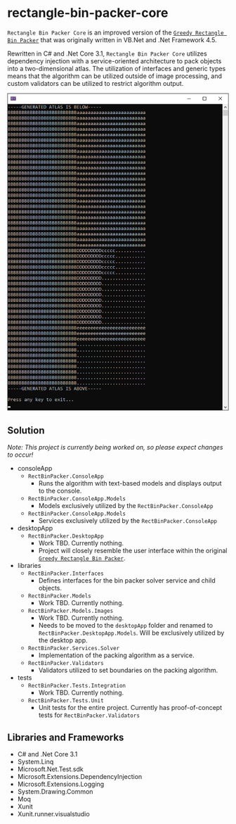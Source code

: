 # rectangle-bin-packer-core

`Rectangle Bin Packer Core` is an improved version of the [`Greedy Rectangle Bin Packer`](https://github.com/kernja/Greedy-Rectangle-Bin-Packer) that was originally written in VB.Net and .Net Framework 4.5.

Rewritten in C# and .Net Core 3.1, `Rectangle Bin Packer Core` utilizes dependency injection with a service-oriented architecture to pack objects into a two-dimensional atlas. The utilization of interfaces and generic types means that the algorithm can be utilized outside of image processing, and custom validators can be utilized to restrict algorithm output.

![Screenshot of the console project outputting a 50x50 atlas](.docs/consoleAtlas.png)

## Solution

*Note: This project is currently being worked on, so please expect changes to occur!* 

* consoleApp
    * `RectBinPacker.ConsoleApp`
        * Runs the algorithm with text-based models and displays output to the console.
    * `RectBinPacker.ConsoleApp.Models`
        * Models exclusively utilized by the `RectBinPacker.ConsoleApp`
    * `RectBinPacker.ConsoleApp.Models`
        * Services exclusively utilized by the `RectBinPacker.ConsoleApp`
* desktopApp
    * `RectBinPacker.DesktopApp`
        * Work TBD. Currently nothing.
        * Project will closely resemble the user interface within the original [`Greedy Rectangle Bin Packer`](https://github.com/kernja/Greedy-Rectangle-Bin-Packer).
* libraries
    * `RectBinPacker.Interfaces`
        * Defines interfaces for the bin packer solver service and child objects.
    * `RectBinPacker.Models`
         * Work TBD. Currently nothing.
    * `RectBinPacker.Models.Images`
        * Work TBD. Currently nothing.
        * Needs to be moved to the `desktopApp` folder and renamed to `RectBinPacker.DesktopApp.Models`. Will be exclusively utilized by the desktop app.
    * `RectBinPacker.Services.Solver`
        * Implementation of the packing algorithm as a service.
    * `RectBinPacker.Validators`
        * Validators utilized to set boundaries on the packing algorithm.
* tests
    * `RectBinPacker.Tests.Integration`
        * Work TBD. Currently nothing.
    * `RectBinPacker.Tests.Unit`
        * Unit tests for the entire project. Currently has proof-of-concept tests for `RectBinPacker.Validators`     

## Libraries and Frameworks

* C# and .Net Core 3.1
* System.Linq
* Microsoft.Net.Test.sdk
* Microsoft.Extensions.DependencyInjection
* Microsoft.Extensions.Logging
* System.Drawing.Common
* Moq
* Xunit
* Xunit.runner.visualstudio
